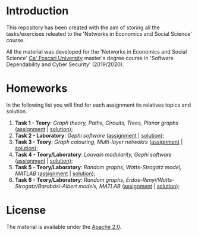 # Introduction
This repository has been created with the aim of storing all the tasks/exercises releated to the 'Networks in Economics and Social Science' course.

All the material was developed for the 'Networks in Economics and Social Science' [Ca' Foscari University](https://www.unive.it/) master's degree course in 'Software Dependability and Cyber Security' (2019/2020).

# Homeworks
In the following list you will find for each assignment its relatives topics and solution.

1. **Task 1 - Teory**: *Graph theory, Paths, Circuits, Trees, Planar graphs* ([assignment]() | [solution]());
2. **Task 2 - Laboratory**: *Gephi software* ([assignment]() | [solution]());
3. **Task 3 - Teory**: *Graph colouring, Multi-layer netwokrs* ([assignment]() | [solution]());
4. **Task 4 - Teory/Laboratory**: *Louvain modularity, Gephi software* ([assignment]() | [solution]());
3. **Task 5 - Teory/Laboratory**: *Random graphs, Watts-Strogatz model, MATLAB* ([assignment]() | [solution]());
3. **Task 6 - Teory/Laboratory**: *Random graphs, Erdos-Renyi/Watts-Strogatz/Barabási-Albert models, MATLAB* ([assignment]() | [solution]());

# License
The material is available under the [Apache 2.0](https://github.com/FabioDainese/Networks_in_Economics_and_Social_Science/blob/master/LICENSE).
